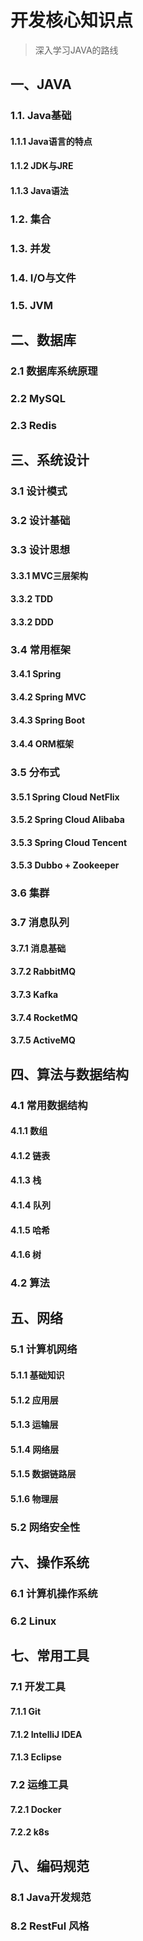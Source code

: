# 开发核心知识点
> 深入学习JAVA的路线

## 一、JAVA

### 1.1. Java基础

#### 1.1.1 Java语言的特点

#### 1.1.2 JDK与JRE

#### 1.1.3 Java语法

### 1.2. 集合

### 1.3. 并发

### 1.4. I/O与文件

### 1.5. JVM

## 二、数据库

### 2.1 数据库系统原理

### 2.2 MySQL

### 2.3 Redis

## 三、系统设计

### 3.1 设计模式

### 3.2 设计基础

### 3.3 设计思想

#### 3.3.1 MVC三层架构

#### 3.3.2 TDD

#### 3.3.2 DDD

### 3.4 常用框架

#### 3.4.1 Spring 

#### 3.4.2 Spring MVC

#### 3.4.3 Spring Boot

#### 3.4.4 ORM框架

### 3.5 分布式

#### 3.5.1 Spring Cloud NetFlix

#### 3.5.2 Spring Cloud Alibaba

#### 3.5.3 Spring Cloud Tencent

#### 3.5.3 Dubbo + Zookeeper

### 3.6 集群

### 3.7 消息队列

#### 3.7.1 消息基础

#### 3.7.2 RabbitMQ

#### 3.7.3 Kafka

#### 3.7.4 RocketMQ

#### 3.7.5 ActiveMQ

## 四、算法与数据结构

### 4.1 常用数据结构

#### 4.1.1 数组

#### 4.1.2 链表

#### 4.1.3 栈

#### 4.1.4 队列

#### 4.1.5 哈希

#### 4.1.6 树

### 4.2 算法

## 五、网络

### 5.1 计算机网络

#### 5.1.1 基础知识

#### 5.1.2 应用层

#### 5.1.3 运输层

#### 5.1.4 网络层

#### 5.1.5 数据链路层

#### 5.1.6 物理层 

### 5.2 网络安全性

## 六、操作系统

### 6.1 计算机操作系统

### 6.2 Linux

## 七、常用工具

### 7.1 开发工具

#### 7.1.1 Git

#### 7.1.2 IntelliJ IDEA

#### 7.1.3 Eclipse

### 7.2 运维工具

#### 7.2.1 Docker

#### 7.2.2 k8s

## 八、编码规范

### 8.1 Java开发规范

### 8.2 RestFul 风格

